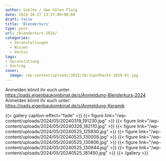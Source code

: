 ```yaml
---
author: Soelen / Uwe Sölen Flaig
date: 2024-10-27 13:37:00+00:00
draft: false
title: 'Blenderkurs'
type: post
url: /blenderkurs-2024/
categories:
  - Veranstaltungen
  - Wissen
  - Verein
tags:
- Veranstaltung
- Vortrag
cover: 
  image: /wp-content/uploads/2023/10/Jugndhackt-2019-01.jpg
---
```



Anmelden könnt ihr euch unter: https://pads.eigenbaukombinat.de/s/Anmeldung-Blenderkurs-2024
Anmelden könnt ihr euch unter: https://pads.eigenbaukombinat.de/s/Anmeldung-Keramik

{{< gallery caption-effect="fade" >}}
{{< figure link="/wp-content/uploads/2024/05/20240319_191230.jpg" >}}
{{< figure link="/wp-content/uploads/2024/05/20240326_182110.jpg" >}}
{{< figure link="/wp-content/uploads/2024/05/20240525_125930.jpg" >}}
{{< figure link="/wp-content/uploads/2024/05/20240525_130008.jpg" >}}
{{< figure link="/wp-content/uploads/2024/05/20240525_130806.jpg" >}}
{{< figure link="/wp-content/uploads/2024/05/20240525_130944.jpg" >}}
{{< figure link="/wp-content/uploads/2024/05/20240525_181450.jpg" >}}
{{< /gallery >}}


